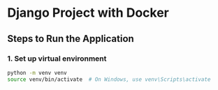 # Django Project with Docker

## Steps to Run the Application

### 1. Set up virtual environment

```bash
python -m venv venv
source venv/bin/activate  # On Windows, use venv\Scripts\activate
